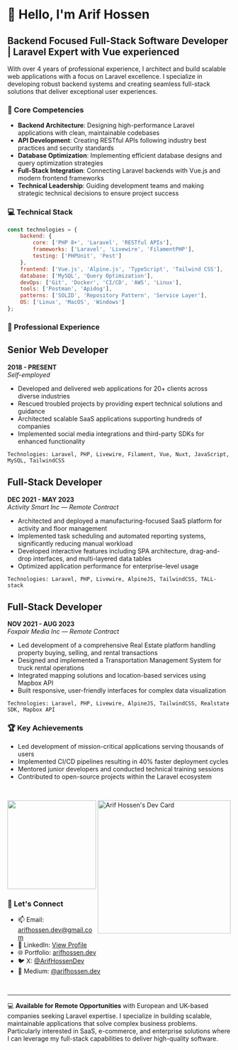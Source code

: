# 👋 Hello, I'm Arif Hossen

## Backend Focused Full-Stack Software Developer | Laravel Expert with Vue experienced

With over 4 years of professional experience, I architect and build scalable web applications with a focus on Laravel excellence. I specialize in developing robust backend systems and creating seamless full-stack solutions that deliver exceptional user experiences.

### 🚀 Core Competencies

- **Backend Architecture**: Designing high-performance Laravel applications with clean, maintainable codebases
- **API Development**: Creating RESTful APIs following industry best practices and security standards
- **Database Optimization**: Implementing efficient database designs and query optimization strategies
- **Full-Stack Integration**: Connecting Laravel backends with Vue.js and modern frontend frameworks
- **Technical Leadership**: Guiding development teams and making strategic technical decisions to ensure project success

### 💻 Technical Stack

```javascript
const technologies = {
    backend: {
        core: ['PHP 8+', 'Laravel', 'RESTful APIs'],
        frameworks: ['Laravel', 'Livewire', 'FilamentPHP'],
        testing: ['PHPUnit', 'Pest']
    },
    frontend: ['Vue.js', 'Alpine.js', 'TypeScript', 'Tailwind CSS'],
    database: ['MySQL', 'Query Optimization'],
    devOps: ['Git', 'Docker', 'CI/CD', 'AWS', 'Linux'],
    tools: ['Postman', 'Apidog'],
    patterns: ['SOLID', 'Repository Pattern', 'Service Layer'],
    OS: ['Linux', 'MacOS', 'Windows']
};
```

### 🌟 Professional Experience

## Senior Web Developer
**2018 - PRESENT**  
*Self-employed*  
- Developed and delivered web applications for 20+ clients across diverse industries
- Rescued troubled projects by providing expert technical solutions and guidance
- Architected scalable SaaS applications supporting hundreds of companies
- Implemented social media integrations and third-party SDKs for enhanced functionality

```Technologies: Laravel, PHP, Livewire, Filament, Vue, Nuxt, JavaScript, MySQL, TailwindCSS```

## Full-Stack Developer
**DEC 2021 - MAY 2023**  
*Activity Smart Inc — Remote Contract*

- Architected and deployed a manufacturing-focused SaaS platform for activity and floor management
- Implemented task scheduling and automated reporting systems, significantly reducing manual workload
- Developed interactive features including SPA architecture, drag-and-drop interfaces, and multi-layered data tables
- Optimized application performance for enterprise-level usage

```Technologies: Laravel, PHP, Livewire, AlpineJS, TailwindCSS, TALL-stack```

## Full-Stack Developer
**NOV 2021 - AUG 2023**  
*Foxpair Media Inc — Remote Contract*

- Led development of a comprehensive Real Estate platform handling property buying, selling, and rental transactions
- Designed and implemented a Transportation Management System for truck rental operations
- Integrated mapping solutions and location-based services using Mapbox API
- Built responsive, user-friendly interfaces for complex data visualization

```Technologies: Laravel, PHP, Livewire, AlpineJS, TailwindCSS, Realstate SDK, Mapbox API```

### 🏆 Key Achievements

- Led development of mission-critical applications serving thousands of users
- Implemented CI/CD pipelines resulting in 40% faster deployment cycles
- Mentored junior developers and conducted technical training sessions
- Contributed to open-source projects within the Laravel ecosystem

<br/>

<a href="https://app.daily.dev/arifhossendev"><img align="right" src="https://api.daily.dev/devcards/v2/p2FgjQxxUstNyVgLZKREJ.png?r=yma" width="300" alt="Arif Hossen's Dev Card"/></a>
<img height=200 src="https://github-readme-stats.vercel.app/api/top-langs?username=arifhossen-dev&layout=compact&langs_count=8&card_width=320" />

### 🤝 Let's Connect

- 📫 Email: [arifhossen.dev@gmail.com](mailto:arifhossen.dev@gmail.com)
- 💼 LinkedIn: [View Profile](https://www.linkedin.com/in/arifhossen-dev)
- 🌐 Portfolio: [arifhossen.dev](https://arifhossen.dev)
- 🐦 X: [@ArifHossenDev](https://x.com/ArifHossenDev)
- 📝 Medium: [@arifhossen.dev](https://medium.com/@arifhossen.dev)

<br/>

---

💻 **Available for Remote Opportunities** with European and UK-based companies seeking Laravel expertise. I specialize in building scalable, maintainable applications that solve complex business problems. Particularly interested in SaaS, e-commerce, and enterprise solutions where I can leverage my full-stack capabilities to deliver high-quality software.
